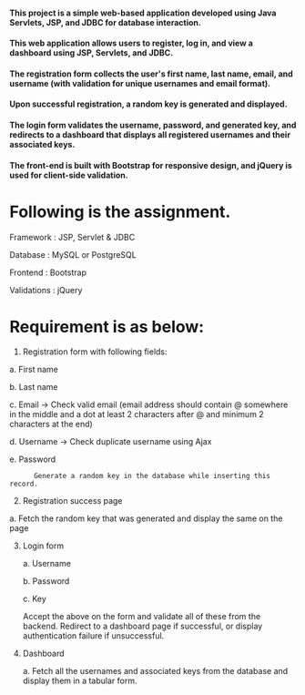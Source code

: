####  This project is a simple web-based application developed using Java Servlets, JSP, and JDBC for database interaction. 
#### This web application allows users to register, log in, and view a dashboard using JSP, Servlets, and JDBC. 
#### The registration form collects the user's first name, last name, email, and username (with validation for unique usernames and email format). 
#### Upon successful registration, a random key is generated and displayed. 
#### The login form validates the username, password, and generated key, and redirects to a dashboard that displays all registered usernames and their associated keys. 
#### The front-end is built with Bootstrap for responsive design, and jQuery is used for client-side validation.


#  Following is the assignment.

 

Framework         : JSP, Servlet & JDBC

Database            : MySQL or PostgreSQL

Frontend             : Bootstrap

Validations         : jQuery

 

# Requirement is as below:

1.  Registration form with following fields:

  a.       First name

  b.       Last name

  c.       Email -> Check valid email (email address should contain @ somewhere in the middle and a dot at least 2 characters after @ and minimum 2 characters at the end)

  d.       Username -> Check duplicate username using Ajax

  e.       Password
          
          Generate a random key in the database while inserting this record.

2.  Registration success page

   a.       Fetch the random key that was generated and display the same on the page

3.  Login form

    a.       Username

    b.       Password

    c.       Key 

    Accept the above on the form and validate all of these from the backend. Redirect to a dashboard page if successful, or display authentication failure if unsuccessful. 

4.  Dashboard

    a.   Fetch all the usernames and associated keys from the database and display them in a tabular form.
